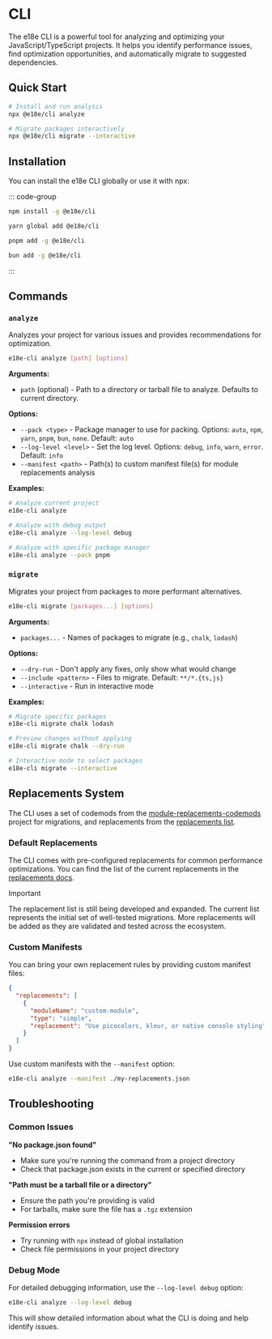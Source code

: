 # CLI

The e18e CLI is a powerful tool for analyzing and optimizing your JavaScript/TypeScript projects. It helps you identify performance issues, find optimization opportunities, and automatically migrate to suggested dependencies.

## Quick Start

```sh
# Install and run analysis
npx @e18e/cli analyze

# Migrate packages interactively
npx @e18e/cli migrate --interactive
```

## Installation

You can install the e18e CLI globally or use it with npx:

::: code-group

```sh [npm]
npm install -g @e18e/cli
```

```sh [yarn]
yarn global add @e18e/cli
```

```sh [pnpm]
pnpm add -g @e18e/cli
```

```sh [bun]
bun add -g @e18e/cli
```

:::

## Commands

### `analyze`

Analyzes your project for various issues and provides recommendations for optimization.

```sh
e18e-cli analyze [path] [options]
```

**Arguments:**
- `path` (optional) - Path to a directory or tarball file to analyze. Defaults to current directory.

**Options:**
- `--pack <type>` - Package manager to use for packing. Options: `auto`, `npm`, `yarn`, `pnpm`, `bun`, `none`. Default: `auto`
- `--log-level <level>` - Set the log level. Options: `debug`, `info`, `warn`, `error`. Default: `info`
- `--manifest <path>` - Path(s) to custom manifest file(s) for module replacements analysis

**Examples:**
```sh
# Analyze current project
e18e-cli analyze

# Analyze with debug output
e18e-cli analyze --log-level debug

# Analyze with specific package manager
e18e-cli analyze --pack pnpm
```

### `migrate`

Migrates your project from packages to more performant alternatives.

```sh
e18e-cli migrate [packages...] [options]
```

**Arguments:**
- `packages...` - Names of packages to migrate (e.g., `chalk`, `lodash`)

**Options:**
- `--dry-run` - Don't apply any fixes, only show what would change
- `--include <pattern>` - Files to migrate. Default: `**/*.{ts,js}`
- `--interactive` - Run in interactive mode

**Examples:**
```sh
# Migrate specific packages
e18e-cli migrate chalk lodash

# Preview changes without applying
e18e-cli migrate chalk --dry-run

# Interactive mode to select packages
e18e-cli migrate --interactive
```

## Replacements System

The CLI uses a set of codemods from the [module-replacements-codemods](https://github.com/es-tooling/module-replacements-codemods) project for migrations, and replacements from the [replacements list](https://e18e.dev/guide/replacements.html).

### Default Replacements

The CLI comes with pre-configured replacements for common performance optimizations. You can find the list of the current replacements in the [replacements docs](https://e18e.dev/guide/replacements.html).

> [!IMPORTANT]
> The replacement list is still being developed and expanded. The current list represents the initial set of well-tested migrations. More replacements will be added as they are validated and tested across the ecosystem.

### Custom Manifests

You can bring your own replacement rules by providing custom manifest files:

```json
{
  "replacements": [
    {
      "moduleName": "custom-module",
      "type": "simple",
      "replacement": "Use picocolors, kleur, or native console styling"
    }
  ]
}
```

Use custom manifests with the `--manifest` option:

```sh
e18e-cli analyze --manifest ./my-replacements.json
```

## Troubleshooting

### Common Issues

**"No package.json found"**
- Make sure you're running the command from a project directory
- Check that package.json exists in the current or specified directory

**"Path must be a tarball file or a directory"**
- Ensure the path you're providing is valid
- For tarballs, make sure the file has a `.tgz` extension

**Permission errors**
- Try running with `npx` instead of global installation
- Check file permissions in your project directory

### Debug Mode

For detailed debugging information, use the `--log-level debug` option:

```sh
e18e-cli analyze --log-level debug
```

This will show detailed information about what the CLI is doing and help identify issues.
